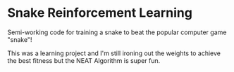 # Snake Reinforcement Learning

Semi-working code for training a snake to beat the popular computer game "snake"!

This was a learning project and I'm still ironing out the weights to achieve the best fitness but the NEAT Algorithm is super fun.
